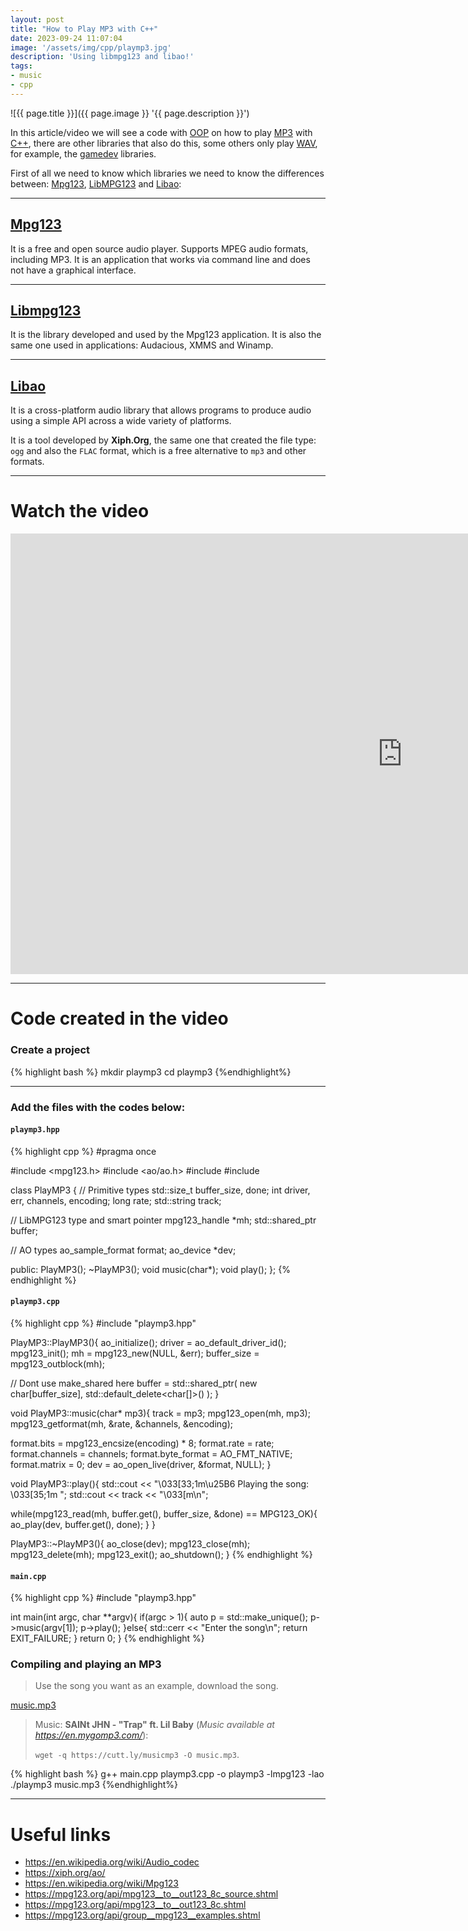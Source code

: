 ```yaml
---
layout: post
title: "How to Play MP3 with C++"
date: 2023-09-24 11:07:04
image: '/assets/img/cpp/playmp3.jpg'
description: 'Using libmpg123 and libao!'
tags:
- music
- cpp
---
```


![{{ page.title }}]({{ page.image }} '{{ page.description }}')

In this article/video we will see a code with [OOP](https://en.wikipedia.org/wiki/Object-oriented_programming) on how to play [MP3](https://terminalroot.com/tags#multimidia) with [C++](https://terminalroot.com/tags#cpp), there are other libraries that also do this, some others only play [WAV](https://pt.wikipedia.org/wiki/WAV), for example, the [gamedev](https://terminalroot.com/tags#gamedev) libraries.

First of all we need to know which libraries we need to know the differences between: [Mpg123](https://www.mpg123.de/), [LibMPG123](https://www.mpg123.de/api/) and [Libao](https://xiph.org/ao/):

---

## [Mpg123](https://www.mpg123.de/)
It is a free and open source audio player. Supports MPEG audio formats, including MP3. It is an application that works via command line and does not have a graphical interface.

---

## [Libmpg123](https://www.mpg123.de/api/)
It is the library developed and used by the Mpg123 application. It is also the same one used in applications: Audacious, XMMS and Winamp.

---

## [Libao](https://xiph.org/ao/)
It is a cross-platform audio library that allows programs to produce audio using a simple API across a wide variety of platforms.

It is a tool developed by **Xiph.Org**, the same one that created the file type: `ogg` and also the `FLAC` format, which is a free alternative to `mp3` and other formats.

---

# Watch the video

<iframe width="1253" height="705" src="https://www.youtube.com/embed/dufzn5br7WA" title="YouTube video player" frameborder="0" allow="accelerometer; autoplay; clipboard- write; encrypted-media; gyroscope; picture-in-picture" allowfullscreen></iframe>

---

# Code created in the video

### Create a project
{% highlight bash %}
mkdir playmp3
cd playmp3
{%endhighlight%}

---

### Add the files with the codes below:

#### `playmp3.hpp`
{% highlight cpp %}
#pragma once

#include <mpg123.h>
#include <ao/ao.h>
#include <memory>
#include <iostream>

class PlayMP3 {
  // Primitive types
  std::size_t buffer_size, done;
  int driver, err, channels, encoding;
  long rate;
  std::string track;

  // LibMPG123 type and smart pointer
  mpg123_handle *mh;
  std::shared_ptr<char> buffer;

  // AO types
  ao_sample_format format;
  ao_device *dev;

  public:
    PlayMP3();
    ~PlayMP3();
    void music(char*);
    void play();
};
{% endhighlight %}

#### `playmp3.cpp`
{% highlight cpp %}
#include "playmp3.hpp"

PlayMP3::PlayMP3(){
  ao_initialize();
  driver = ao_default_driver_id();
  mpg123_init();
  mh = mpg123_new(NULL, &err);
  buffer_size = mpg123_outblock(mh);

  // Dont use make_shared here
  buffer = std::shared_ptr<char>(
    new char[buffer_size], 
    std::default_delete<char[]>()
  );
}

void PlayMP3::music(char* mp3){
  track = mp3;
  mpg123_open(mh, mp3);
  mpg123_getformat(mh, &rate, &channels, &encoding);

  format.bits = mpg123_encsize(encoding) * 8;
  format.rate = rate;
  format.channels = channels;
  format.byte_format = AO_FMT_NATIVE;
  format.matrix = 0;
  dev = ao_open_live(driver, &format, NULL);
}

void PlayMP3::play(){
  std::cout << "\033[33;1m\u25B6 Playing the song: \033[35;1m ";
  std::cout << track << "\033[m\n";

  while(mpg123_read(mh, buffer.get(), buffer_size, &done) == MPG123_OK){
    ao_play(dev, buffer.get(), done);
  }
}

PlayMP3::~PlayMP3(){
  ao_close(dev);
  mpg123_close(mh);
  mpg123_delete(mh);
  mpg123_exit();
  ao_shutdown();
}
{% endhighlight %}

#### `main.cpp`
{% highlight cpp %}
#include "playmp3.hpp"

int main(int argc, char **argv){
  if(argc > 1){
    auto p = std::make_unique<PlayMP3>();
    p->music(argv[1]);
    p->play();
  }else{
    std::cerr << "Enter the song\n";
    return EXIT_FAILURE;
  }
  return 0;
}
{% endhighlight %}


### Compiling and playing an MP3
> Use the song you want as an example, download the song.

<a class="btn btn-lg btn-danger" href="https://terminalroot.com.br/downs/music.mp3" download>music.mp3</a>
> Music: **SAINt JHN - "Trap" ft. Lil Baby** (*Music available at <https://en.mygomp3.com/>*):
>
> `wget -q https://cutt.ly/musicmp3 -O music.mp3`.

{% highlight bash %}
g++ main.cpp playmp3.cpp -o playmp3 -lmpg123 -lao
./playmp3 music.mp3
{%endhighlight%}

---

# Useful links
+ <https://en.wikipedia.org/wiki/Audio_codec>
+ <https://xiph.org/ao/>
+ <https://en.wikipedia.org/wiki/Mpg123>
+ <https://mpg123.org/api/mpg123__to__out123_8c_source.shtml>
+ <https://mpg123.org/api/mpg123__to__out123_8c.shtml>
+ <https://mpg123.org/api/group__mpg123__examples.shtml>



